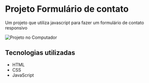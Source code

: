 # Projeto Formulário de contato
Um projeto que utiliza javascript para fazer um formulário de contato responsivo

<img src="src/images/demonstration.gif" alt="Projeto no Computador"> 

## Tecnologias utilizadas
- HTML
- CSS
- JavaScript